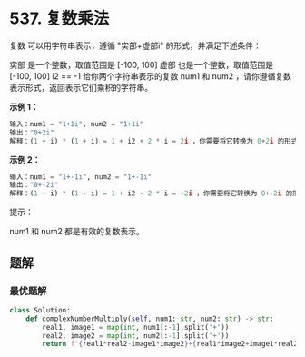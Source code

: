 # 537. 复数乘法
复数 可以用字符串表示，遵循 "实部+虚部i" 的形式，并满足下述条件：

实部 是一个整数，取值范围是 [-100, 100]
虚部 也是一个整数，取值范围是 [-100, 100]
i2 == -1
给你两个字符串表示的复数 num1 和 num2 ，请你遵循复数表示形式，返回表示它们乘积的字符串。

 

**示例 1：**
```python
输入：num1 = "1+1i", num2 = "1+1i"
输出："0+2i"
解释：(1 + i) * (1 + i) = 1 + i2 + 2 * i = 2i ，你需要将它转换为 0+2i 的形式。
```
**示例 2：**
```python
输入：num1 = "1+-1i", num2 = "1+-1i"
输出："0+-2i"
解释：(1 - i) * (1 - i) = 1 + i2 - 2 * i = -2i ，你需要将它转换为 0+-2i 的形式。 
``` 

提示：

num1 和 num2 都是有效的复数表示。

## 题解
### 最优题解
```python
class Solution:
    def complexNumberMultiply(self, num1: str, num2: str) -> str:
        real1, image1 = map(int, num1[:-1].split('+'))
        real2, image2 = map(int, num2[:-1].split('+'))
        return f'{real1*real2-image1*image2}+{real1*image2+image1*real2}i'
 ```
